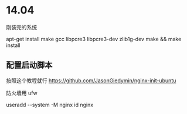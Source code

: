 # 14.04 #
刚装完的系统

apt-get install make gcc libpcre3 libpcre3-dev zlib1g-dev
make && make install


## 配置启动脚本 ##
按照这个教程就行
https://github.com/JasonGiedymin/nginx-init-ubuntu

防火墙用 ufw


useradd --system -M nginx
id nginx
